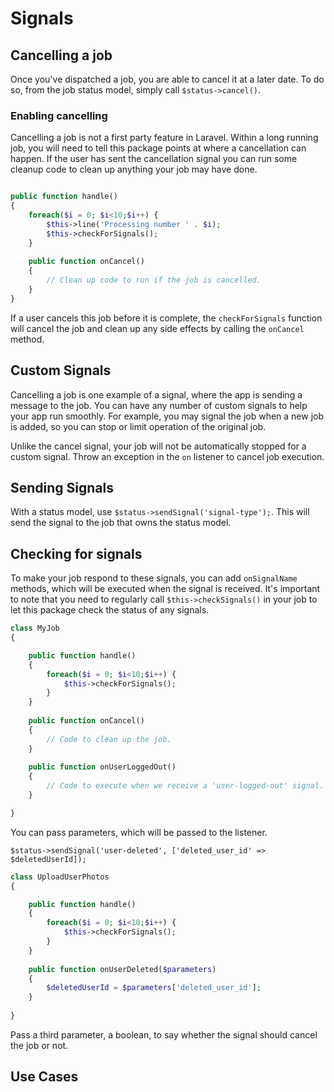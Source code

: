 # Signals

## Cancelling a job

Once you've dispatched a job, you are able to cancel it at a later date. To do so, from the job status model, simply
call `$status->cancel()`.

### Enabling cancelling

Cancelling a job is not a first party feature in Laravel. Within a long running job, you will need to tell this
package points at where a cancellation can happen. If the user has sent the cancellation signal you can run
some cleanup code to clean up anything your job may have done.

```php

public function handle()
{
    foreach($i = 0; $i<10;$i++) {
        $this->line('Processing number ' . $i);
        $this->checkForSignals();
    }
    
    public function onCancel()
    {
        // Clean up code to run if the job is cancelled.
    }
}
```

If a user cancels this job before it is complete, the `checkForSignals` function will cancel the job and clean up any side effects by calling the `onCancel` method.

## Custom Signals

Cancelling a job is one example of a signal, where the app is sending a message to the job. You can have any number of custom signals to help your app run smoothly. For example, you may signal the job when a new job is added, so you can stop or limit operation of the original job.

Unlike the cancel signal, your job will not be automatically stopped for a custom signal. Throw an exception in the `on` listener to cancel job execution.

## Sending Signals

With a status model, use `$status->sendSignal('signal-type');`. This will send the signal to the job that owns the status model.

## Checking for signals

To make your job respond to these signals, you can add `onSignalName` methods, which will be executed when the signal is received. It's important to note that you need to regularly call `$this->checkSignals()` in your job to let this package check the status of any signals.

```php
class MyJob
{

    public function handle()
    {
        foreach($i = 0; $i<10;$i++) {
            $this->checkForSignals();
        }
    }
    
    public function onCancel()
    {
        // Code to clean up the job.
    }
    
    public function onUserLoggedOut()
    {
        // Code to execute when we receive a 'user-logged-out' signal.
    }

}
```

You can pass parameters, which will be passed to the listener.

`$status->sendSignal('user-deleted', ['deleted_user_id' => $deletedUserId]);`

```php
class UploadUserPhotos
{

    public function handle()
    {
        foreach($i = 0; $i<10;$i++) {
            $this->checkForSignals();
        }
    }
    
    public function onUserDeleted($parameters)
    {
        $deletedUserId = $parameters['deleted_user_id'];
    }
    
}
```

Pass a third parameter, a boolean, to say whether the signal should cancel the job or not.

## Use Cases

